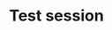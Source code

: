 ---
title: "Test session"
type: event
day: saturday
start: 10:30
duration: 2h0m
width: 1
location: Aula - Contest floor
people: contestants
---